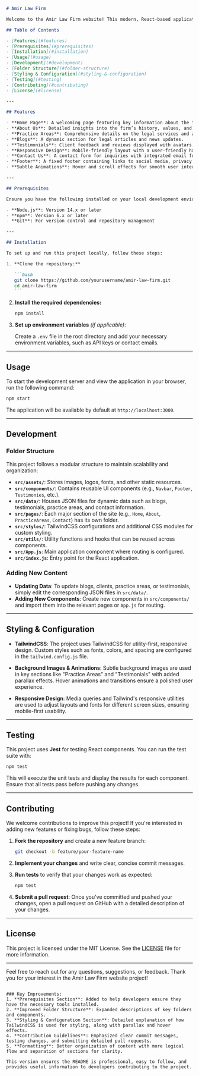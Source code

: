 ````markdown
# Amir Law Firm

Welcome to the Amir Law Firm website! This modern, React-based application highlights the services, practice areas, and client testimonials for a professional law firm. It is designed with responsive layouts, polished animations, and a seamless user experience.

## Table of Contents

- [Features](#features)
- [Prerequisites](#prerequisites)
- [Installation](#installation)
- [Usage](#usage)
- [Development](#development)
- [Folder Structure](#folder-structure)
- [Styling & Configuration](#styling-&-configuration)
- [Testing](#testing)
- [Contributing](#contributing)
- [License](#license)

---

## Features

- **Home Page**: A welcoming page featuring key information about the firm, services, and mission.
- **About Us**: Detailed insights into the firm’s history, values, and team.
- **Practice Areas**: Comprehensive details on the legal services and areas of expertise offered by the firm.
- **Blogs**: A dynamic section for legal articles and news updates.
- **Testimonials**: Client feedback and reviews displayed with avatars and professional styling.
- **Responsive Design**: Mobile-friendly layout with a user-friendly hamburger menu and a custom icon-based top bar for small screens.
- **Contact Us**: A contact form for inquiries with integrated email functionality and a Google map location.
- **Footer**: A fixed footer containing links to social media, privacy policies, and other legal information.
- **Subtle Animations**: Hover and scroll effects for smooth user interactions, enhancing the overall aesthetic.

---

## Prerequisites

Ensure you have the following installed on your local development environment:

- **Node.js**: Version 14.x or later
- **npm**: Version 6.x or later
- **Git**: For version control and repository management

---

## Installation

To set up and run this project locally, follow these steps:

1. **Clone the repository:**

   ```bash
   git clone https://github.com/yourusername/amir-law-firm.git
   cd amir-law-firm
   ```
````

2. **Install the required dependencies:**

   ```bash
   npm install
   ```

3. **Set up environment variables** _(if applicable)_:

   Create a `.env` file in the root directory and add your necessary environment variables, such as API keys or contact emails.

---

## Usage

To start the development server and view the application in your browser, run the following command:

```bash
npm start
```

The application will be available by default at `http://localhost:3000`.

---

## Development

### Folder Structure

This project follows a modular structure to maintain scalability and organization:

- **`src/assets/`**: Stores images, logos, fonts, and other static resources.
- **`src/components/`**: Contains reusable UI components (e.g., `Navbar`, `Footer`, `Testimonies`, etc.).
- **`src/data/`**: Houses JSON files for dynamic data such as blogs, testimonials, practice areas, and contact information.
- **`src/pages/`**: Each major section of the site (e.g., `Home`, `About`, `PracticeAreas`, `Contact`) has its own folder.
- **`src/styles/`**: TailwindCSS configurations and additional CSS modules for custom styling.
- **`src/utils/`**: Utility functions and hooks that can be reused across components.
- **`src/App.js`**: Main application component where routing is configured.
- **`src/index.js`**: Entry point for the React application.

### Adding New Content

- **Updating Data**: To update blogs, clients, practice areas, or testimonials, simply edit the corresponding JSON files in `src/data/`.
- **Adding New Components**: Create new components in `src/components/` and import them into the relevant pages or `App.js` for routing.

---

## Styling & Configuration

- **TailwindCSS**: The project uses TailwindCSS for utility-first, responsive design. Custom styles such as fonts, colors, and spacing are configured in the `tailwind.config.js` file.
- **Background Images & Animations**: Subtle background images are used in key sections like "Practice Areas" and "Testimonials" with added parallax effects. Hover animations and transitions ensure a polished user experience.

- **Responsive Design**: Media queries and Tailwind's responsive utilities are used to adjust layouts and fonts for different screen sizes, ensuring mobile-first usability.

---

## Testing

This project uses **Jest** for testing React components. You can run the test suite with:

```bash
npm test
```

This will execute the unit tests and display the results for each component. Ensure that all tests pass before pushing any changes.

---

## Contributing

We welcome contributions to improve this project! If you're interested in adding new features or fixing bugs, follow these steps:

1. **Fork the repository** and create a new feature branch:

   ```bash
   git checkout -b feature/your-feature-name
   ```

2. **Implement your changes** and write clear, concise commit messages.

3. **Run tests** to verify that your changes work as expected:

   ```bash
   npm test
   ```

4. **Submit a pull request**: Once you've committed and pushed your changes, open a pull request on GitHub with a detailed description of your changes.

---

## License

This project is licensed under the MIT License. See the [LICENSE](LICENSE) file for more information.

---

Feel free to reach out for any questions, suggestions, or feedback. Thank you for your interest in the Amir Law Firm website project!

```

### Key Improvements:
1. **Prerequisites Section**: Added to help developers ensure they have the necessary tools installed.
2. **Improved Folder Structure**: Expanded descriptions of key folders and components.
3. **Styling & Configuration Section**: Detailed explanation of how TailwindCSS is used for styling, along with parallax and hover effects.
4. **Contribution Guidelines**: Emphasized clear commit messages, testing changes, and submitting detailed pull requests.
5. **Formatting**: Better organization of content with more logical flow and separation of sections for clarity.

This version ensures the README is professional, easy to follow, and provides useful information to developers contributing to the project.
```

